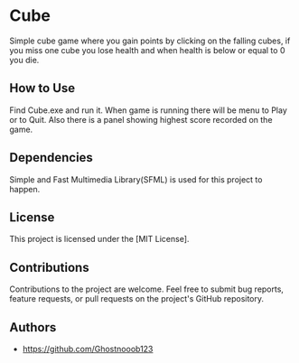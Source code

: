 # Cube

Simple cube game where you gain points by clicking on the falling cubes, if you miss one cube you lose health and when health is below or equal to 0 you die.

## How to Use

Find Cube.exe and run it.
When game is running there will be menu to Play or to Quit. Also there is a panel showing highest score recorded on the game.

## Dependencies

Simple and Fast Multimedia Library(SFML) is used for this project to happen.

## License

This project is licensed under the [MIT License].

## Contributions

Contributions to the project are welcome. Feel free to submit bug reports, feature requests, or pull requests on the project's GitHub repository.

## Authors

- https://github.com/Ghostnooob123
